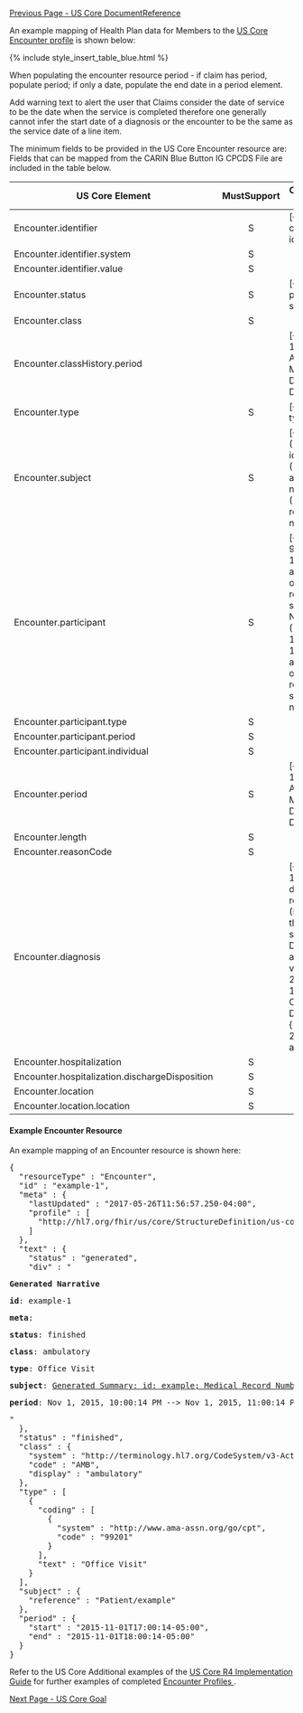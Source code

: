 [Previous Page - US Core DocumentReference](USCoreDocumentReference.html)

An example mapping of Health Plan data for Members to the [US Core Encounter profile](http://hl7.org/fhir/us/core/StructureDefinition-us-core-encounter.html) is shown below:

{% include style_insert_table_blue.html %}


When populating the encounter resource period - if claim has period, populate period; if only a date, populate the end date in a period element.

Add warning text to alert the user that Claims consider the date of service to be the date when the service is completed therefore one generally cannot infer the start date of a diagnosis or the encounter to be the same as the service date of a line item.


The minimum fields to be provided in the US Core Encounter resource are:
Fields that can be mapped from the CARIN Blue Button IG CPCDS File are included in the table below.

| US Core Element                                | MustSupport | CPCDS Element Mapping                                                                                                                                                                                               |
|------------------------------------------------|:-----------:|---------------------------------------------------------------------------------------------------------------------------------------------------------------------------------------------------------------------|
| Encounter.identifier                           |      S      | [{"35":"Payer claim unique identifier"}]                                                                                                                                                                            |
| Encounter.identifier.system                    |      S      |                                                                                                                                                                                                                     |
| Encounter.identifier.value                     |      S      |                                                                                                                                                                                                                     |
| Encounter.status                               |      S      | [{"140":"Claim processing status code "}]                                                                                                                                                                           |
| Encounter.class                                |      S      |                                                                                                                                                                                                                     |
| Encounter.classHistory.period                  |             | [{"18, 19":"Member Admission Date Member Discharge Date"}                                                                                                                                                           |
| Encounter.type                                 |      S      | [{"16":"Claim type"}]                                                                                                                                                                                               |
| Encounter.subject                              |      S      | [{"Ref (1)":"Member id"}, {"Ref (109)":"Patient account number"}, {"Ref (110)":"Medical record number"}                                                                                                             |
| Encounter.participant                          |      S      | [{"Ref (93, 96, 98, 99, 173)":"Provider attending, PCP, operating, refering and supervising NPIs"}, {"Ref (166, 169, 182, 171, 174)":"Provider attending, PCP, operating, refering and supervising names"}          |
| Encounter.participant.type                     |      S      |                                                                                                                                                                                                                     |
| Encounter.participant.period                   |      S      |                                                                                                                                                                                                                     |
| Encounter.participant.individual               |      S      |                                                                                                                                                                                                                     |
| Encounter.period                               |      S      | [{"18, 19":"Member Admission Date Member Discharge Date"}                                                                                                                                                           |
| Encounter.length                               |      S      |                                                                                                                                                                                                                     |
| Encounter.reasonCode                           |      S      |                                                                                                                                                                                                                     |
| Encounter.diagnosis                            |             | [{"33, 32, 113":"Claim diagnosis related group (DRG), including the code system, the DRG version and the code value"}, {"21, 22, 23, 30, 31, 145":"Diagnosis Code, Description"}, {"28, 29":"Present on admission"} |
| Encounter.hospitalization                      |      S      |                                                                                                                                                                                                                     |
| Encounter.hospitalization.dischargeDisposition |      S      |                                                                                                                                                                                                                     |
| Encounter.location                             |      S      |                                                                                                                                                                                                                     |
| Encounter.location.location                    |      S      |                                                                                                                                                                                                                     |


#### Example Encounter Resource

An example mapping of an Encounter resource is shown here:

<pre>
{
  "resourceType" : "Encounter",
  "id" : "example-1",
  "meta" : {
    "lastUpdated" : "2017-05-26T11:56:57.250-04:00",
    "profile" : [
      "http://hl7.org/fhir/us/core/StructureDefinition/us-core-encounter"
    ]
  },
  "text" : {
    "status" : "generated",
    "div" : "<div xmlns=\"http://www.w3.org/1999/xhtml\"><p><b>Generated Narrative</b></p><p><b>id</b>: example-1</p><p><b>meta</b>: </p><p><b>status</b>: finished</p><p><b>class</b>: <span title=\"{http://terminology.hl7.org/CodeSystem/v3-ActCode AMB}\">ambulatory</span></p><p><b>type</b>: <span title=\"Codes: {http://www.ama-assn.org/go/cpt 99201}\">Office Visit</span></p><p><b>subject</b>: <a href=\"Patient-example.html\">Generated Summary: id: example; Medical Record Number = 1032702 (USUAL); active; Amy V. Shaw , Amy V. Baxter ; ph: 555-555-5555(HOME), amy.shaw@example.com; gender: female; birthDate: 1987-02-20</a></p><p><b>period</b>: Nov 1, 2015, 10:00:14 PM --&gt; Nov 1, 2015, 11:00:14 PM</p></div>"
  },
  "status" : "finished",
  "class" : {
    "system" : "http://terminology.hl7.org/CodeSystem/v3-ActCode",
    "code" : "AMB",
    "display" : "ambulatory"
  },
  "type" : [
    {
      "coding" : [
        {
          "system" : "http://www.ama-assn.org/go/cpt",
          "code" : "99201"
        }
      ],
      "text" : "Office Visit"
    }
  ],
  "subject" : {
    "reference" : "Patient/example"
  },
  "period" : {
    "start" : "2015-11-01T17:00:14-05:00",
    "end" : "2015-11-01T18:00:14-05:00"
  }
}
</pre>


Refer to the US Core Additional examples of the [US Core R4 Implementation Guide](http://hl7.org/fhir/us/core/index.html) for further examples of completed [Encounter Profiles ](http://hl7.org/fhir/us/core/StructureDefinition-us-core-encounter.html).




[Next Page - US Core Goal](USCoreGoal.html)
